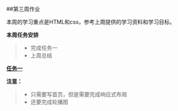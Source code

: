 ##第三周作业


本周的学习重点是HTML和css，参考上周提供的学习资料和学习目标。

**本周任务安排**
> * 完成任务一
> * 上周总结


[**任务一**](http://www.17sucai.com/pins/demo-show?id=7219)

**注意：** 
> * 只需要写首页，但是需要完成响应式布局
> * 还要完成轮播图